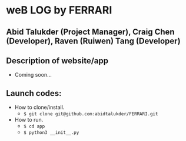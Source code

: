 # weB LOG by FERRARI
## Abid Talukder (Project Manager), Craig Chen (Developer), Raven (Ruiwen) Tang (Developer)

## Description of website/app
* Coming soon...

## Launch codes:
* How to clone/install.
  * ```$ git clone git@github.com:abidtalukder/FERRARI.git```
* How to run.
  * ```$ cd app```
  * ```$ python3 __init__.py```
